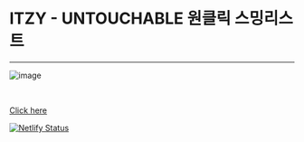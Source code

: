 # ITZY - UNTOUCHABLE 원클릭 스밍리스트

---

![image](https://github.com/reddevilmidzy/one-click/assets/78539407/8bb3a062-f1e2-4e7f-8999-ae8779005179)

<br>

[Click here](https://midzy.netlify.app)

[![Netlify Status](https://api.netlify.com/api/v1/badges/03445bec-4a0c-4bf6-99fd-a6fd99b02e86/deploy-status)](https://app.netlify.com/sites/midzy/deploys)
